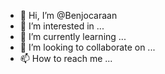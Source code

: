 - 👋 Hi, I’m @Benjocaraan
- 👀 I’m interested in ...
- 🌱 I’m currently learning ...
- 💞️ I’m looking to collaborate on ...
- 📫 How to reach me ...

<!---
Benjocaraan/Benjocaraan is a ✨ special ✨ repository because its `README.md` (this file) appears on your GitHub profile.
You can click the Preview link to take a look at your changes.
--->
